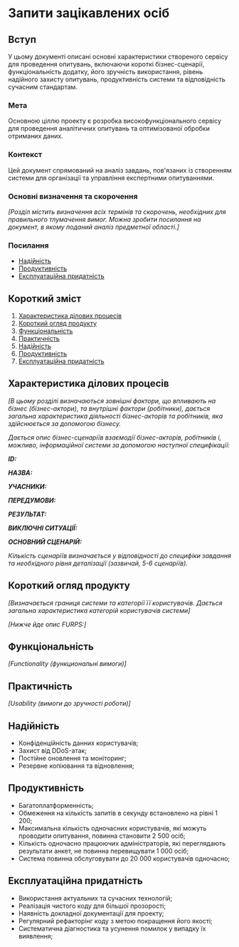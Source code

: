 # Запити зацікавлених осіб

## Вступ

У цьому документі описані основні характеристики створеного сервісу для проведення опитувань, включаючи короткі бізнес-сценарії, функціональність додатку, його зручність використання, рівень надійного захисту опитувань, продуктивність системи та відповідність сучасним стандартам.

### Мета

Основною ціллю проекту є розробка високофункціонального сервісу для проведення аналітичних опитувань та оптимізованої обробки отриманих даних.

### Контекст

Цей документ спрямований на аналіз завдань, пов'язаних із створенням системи для організації та управління експертними опитуваннями.


### Основні визначення та скорочення

*[Розділ містить визначення всіх термінів та скорочень, необхідних для правильного
тлумачення вимог. Можна зробити посилання на документ, в якому поданий аналіз предметної області.]*


### Посилання

- [Надійність](https://owasp.org/www-project-top-ten/)
- [Продуктивність](https://1202performance.wordpress.com/atricles/how-to-write-performance-requirements-with-example/)
- [Експлуатаційна придатність](https://www.browserstack.com/guide/how-to-improve-software-quality)


## Короткий зміст

1. [Характеристика ділових процесів](#характеристика-ділових-процесів)
2. [Короткий огляд продукту](#короткии-огляд-продукту)
3. [Функціональність](#функціональність)
4. [Практичність](#практичність)
5. [Надійність](#надіиність)
6. [Продуктивність](#продуктивність)
7. [Експлуатаційна придатність](#експлуатаціина-придатність)

## Характеристика ділових процесів

*[В цьому розділі визначаються зовнішні фактори, що впливають на бізнес (бізнес-актори), 
та внутрішні фактори (робітники), дається загальна характеристика діяльності бізнес-акторів 
та робітників, яка здійснюється за допомогою бізнесу.*

*Дається опис бізнес-сценаріїв взаємодії бізнес-акторів, робітників і, можливо, інформаційної системи за допомогою наступної
специфікації:*

   
***ID:***
    
***НАЗВА:***
    
***УЧАСНИКИ:***

***ПЕРЕДУМОВИ:***

***РЕЗУЛЬТАТ:***

***ВИКЛЮЧНІ СИТУАЦІЇ:***

***ОСНОВНИЙ СЦЕНАРІЙ:***

*Кількість сценаріїв визначається у відповідності до специфіки завдання та необхідного 
рівня деталізації (зазвичай, 5-6 сценаріїв).*

## Короткий огляд продукту

*[Визначається границя системи та категорії її користувачів. Дається загальна характеристика категорій користувачів
системи]*

*[Нижче йде опис FURPS:]*


## Функціональність

*[Functionality (функциональні вимоги)]*

## Практичність

*[Usability (вимоги до зручності роботи)]*

## Надійність

- Конфіденційність данних користувачів;
- Захист від DDoS-атак;
- Постійне оновлення та моніторинг;
- Резервне копіювання та відновлення;

## Продуктивність

- Багатоплатформенність;
- Обмеження на кількість запитів в секунду встановлено на рівні 1 200;
- Максимальна кількість одночасних користувачів, які можуть проводити опитування, повинна становити 2 500 осіб;
- Кількість одночасно працюючих адміністраторів, які переглядають результати анкет, не повинна перевищувати 1 000 осіб;
- Система повинна обслуговувати до 20 000 користувачів одночасно;

## Експлуатаційна придатність

- Використання актуальних та сучасних технологій;
- Реалізація чистого коду для більшої прозорості;
- Наявність докладної документації для проекту;
- Регулярний рефакторінг коду з метою покращення його якості;
- Систематична діагностика та усунення помилок у випадку їх виявлення;
